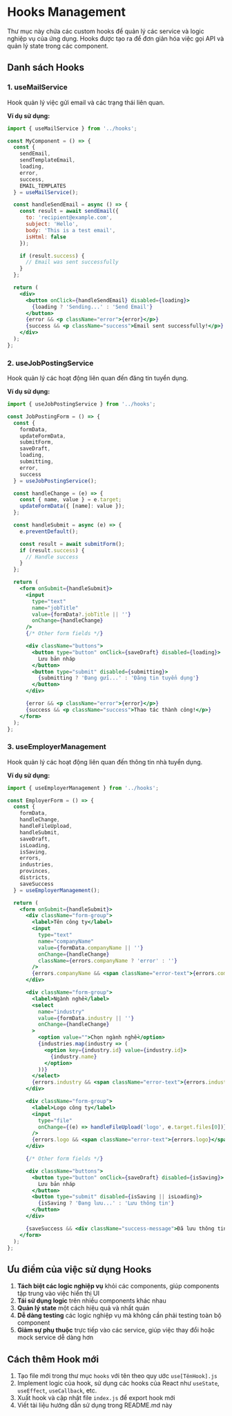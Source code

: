 # Hooks Management

Thư mục này chứa các custom hooks để quản lý các service và logic nghiệp vụ của ứng dụng. Hooks được tạo ra để đơn giản hóa việc gọi API và quản lý state trong các component.

## Danh sách Hooks

### 1. useMailService
Hook quản lý việc gửi email và các trạng thái liên quan.

**Ví dụ sử dụng:**
```jsx
import { useMailService } from '../hooks';

const MyComponent = () => {
  const {
    sendEmail,
    sendTemplateEmail,
    loading,
    error,
    success,
    EMAIL_TEMPLATES
  } = useMailService();

  const handleSendEmail = async () => {
    const result = await sendEmail({
      to: 'recipient@example.com',
      subject: 'Hello',
      body: 'This is a test email',
      isHtml: false
    });

    if (result.success) {
      // Email was sent successfully
    }
  };

  return (
    <div>
      <button onClick={handleSendEmail} disabled={loading}>
        {loading ? 'Sending...' : 'Send Email'}
      </button>
      {error && <p className="error">{error}</p>}
      {success && <p className="success">Email sent successfully!</p>}
    </div>
  );
};
```

### 2. useJobPostingService
Hook quản lý các hoạt động liên quan đến đăng tin tuyển dụng.

**Ví dụ sử dụng:**
```jsx
import { useJobPostingService } from '../hooks';

const JobPostingForm = () => {
  const {
    formData,
    updateFormData,
    submitForm,
    saveDraft,
    loading,
    submitting,
    error,
    success
  } = useJobPostingService();

  const handleChange = (e) => {
    const { name, value } = e.target;
    updateFormData({ [name]: value });
  };

  const handleSubmit = async (e) => {
    e.preventDefault();

    const result = await submitForm();
    if (result.success) {
      // Handle success
    }
  };

  return (
    <form onSubmit={handleSubmit}>
      <input
        type="text"
        name="jobTitle"
        value={formData?.jobTitle || ''}
        onChange={handleChange}
      />
      {/* Other form fields */}

      <div className="buttons">
        <button type="button" onClick={saveDraft} disabled={loading}>
          Lưu bản nháp
        </button>
        <button type="submit" disabled={submitting}>
          {submitting ? 'Đang gửi...' : 'Đăng tin tuyển dụng'}
        </button>
      </div>

      {error && <p className="error">{error}</p>}
      {success && <p className="success">Thao tác thành công!</p>}
    </form>
  );
};
```

### 3. useEmployerManagement
Hook quản lý các hoạt động liên quan đến thông tin nhà tuyển dụng.

**Ví dụ sử dụng:**
```jsx
import { useEmployerManagement } from '../hooks';

const EmployerForm = () => {
  const {
    formData,
    handleChange,
    handleFileUpload,
    handleSubmit,
    saveDraft,
    isLoading,
    isSaving,
    errors,
    industries,
    provinces,
    districts,
    saveSuccess
  } = useEmployerManagement();

  return (
    <form onSubmit={handleSubmit}>
      <div className="form-group">
        <label>Tên công ty</label>
        <input
          type="text"
          name="companyName"
          value={formData.companyName || ''}
          onChange={handleChange}
          className={errors.companyName ? 'error' : ''}
        />
        {errors.companyName && <span className="error-text">{errors.companyName}</span>}
      </div>

      <div className="form-group">
        <label>Ngành nghề</label>
        <select
          name="industry"
          value={formData.industry || ''}
          onChange={handleChange}
        >
          <option value="">Chọn ngành nghề</option>
          {industries.map(industry => (
            <option key={industry.id} value={industry.id}>
              {industry.name}
            </option>
          ))}
        </select>
        {errors.industry && <span className="error-text">{errors.industry}</span>}
      </div>

      <div className="form-group">
        <label>Logo công ty</label>
        <input
          type="file"
          onChange={(e) => handleFileUpload('logo', e.target.files[0])}
        />
        {errors.logo && <span className="error-text">{errors.logo}</span>}
      </div>

      {/* Other form fields */}

      <div className="buttons">
        <button type="button" onClick={saveDraft} disabled={isSaving}>
          Lưu bản nháp
        </button>
        <button type="submit" disabled={isSaving || isLoading}>
          {isSaving ? 'Đang lưu...' : 'Lưu thông tin'}
        </button>
      </div>

      {saveSuccess && <div className="success-message">Đã lưu thông tin thành công!</div>}
    </form>
  );
};
```

## Ưu điểm của việc sử dụng Hooks

1. **Tách biệt các logic nghiệp vụ** khỏi các components, giúp components tập trung vào việc hiển thị UI
2. **Tái sử dụng logic** trên nhiều components khác nhau
3. **Quản lý state** một cách hiệu quả và nhất quán
4. **Dễ dàng testing** các logic nghiệp vụ mà không cần phải testing toàn bộ component
5. **Giảm sự phụ thuộc** trực tiếp vào các service, giúp việc thay đổi hoặc mock service dễ dàng hơn

## Cách thêm Hook mới

1. Tạo file mới trong thư mục `hooks` với tên theo quy ước `use[TênHook].js`
2. Implement logic của hook, sử dụng các hooks của React như `useState`, `useEffect`, `useCallback`, etc.
3. Xuất hook và cập nhật file `index.js` để export hook mới
4. Viết tài liệu hướng dẫn sử dụng trong README.md này
